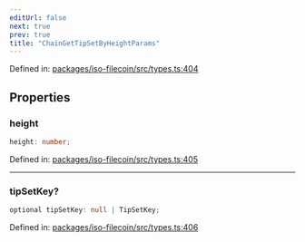 ```yaml
---
editUrl: false
next: true
prev: true
title: "ChainGetTipSetByHeightParams"
---
```


Defined in: [packages/iso-filecoin/src/types.ts:404](https://github.com/hugomrdias/filecoin/blob/main/packages/iso-filecoin/src/types.ts#L404)

## Properties

### height

```ts
height: number;
```

Defined in: [packages/iso-filecoin/src/types.ts:405](https://github.com/hugomrdias/filecoin/blob/main/packages/iso-filecoin/src/types.ts#L405)

***

### tipSetKey?

```ts
optional tipSetKey: null | TipSetKey;
```

Defined in: [packages/iso-filecoin/src/types.ts:406](https://github.com/hugomrdias/filecoin/blob/main/packages/iso-filecoin/src/types.ts#L406)
